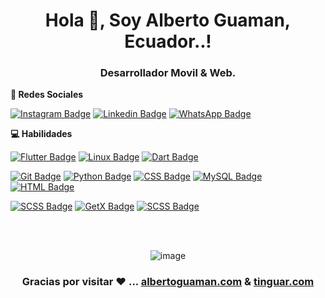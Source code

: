 <h1 align="center">Hola 👋, Soy Alberto Guaman, Ecuador..!</h1>

<h3 align="center">Desarrollador Movil & Web.</h3>

  <b>💬 Redes Sociales</b>

[![Instagram Badge](https://img.shields.io/badge/-Instagram-e4405f?style=flat-square&logo=Instagram&logoColor=white)](https://www.instagram.com/albertoguamandev/)
[![Linkedin Badge](https://img.shields.io/badge/linkedin-00acee?style=flat-square&logo=Linkedin&logoColor=white)](https://www.linkedin.com/in/albertoguaman/)
[![WhatsApp Badge](https://img.shields.io/badge/-Whatsapp-4FCE5D?style=flat-square&logo=Whatsapp&logoColor=white)](https://tunegocio.pro/dV5L5)

  <b>💻 Habilidades</b>
  
[![Flutter Badge](https://img.shields.io/badge/-Flutter-45D1FD?style=flat-square&logo=Flutter&logoColor=white)](https://Flutter.dev/)
[![Linux Badge](https://img.shields.io/badge/-Linux-000000?style=flat-square&logo=linux&logoColor=white)](https://www.linux.org/)
[![Dart Badge](https://img.shields.io/badge/-Dart-2CB7F6?style=flat-square&logo=Dart&logoColor=white)](https://dart.dev/)


[![Git Badge](https://img.shields.io/badge/-Git-F05133?style=flat-square&logo=Git&logoColor=white)](https://git-scm.com/)
[![Python Badge](https://img.shields.io/badge/-Python-3476AA?style=flat-square&logo=Python&logoColor=white)](https://www.python.org/)
[![CSS Badge](https://img.shields.io/badge/-CSS3-2496ED?style=flat-square&logo=CSS3&logoColor=white)](https://developer.mozilla.org/en-US/docs/Web/CSS)
[![MySQL Badge](https://img.shields.io/badge/-MySQL-00618A?style=flat-square&logo=MySQL&logoColor=white)](https://www.mysql.com/)
[![HTML Badge](https://img.shields.io/badge/-HTML5-E54C21?style=flat-square&logo=HTML5&logoColor=white)](https://html.com/)

[![SCSS Badge](https://img.shields.io/badge/-SCSS-2496ED?style=flat-square&logo=SASS&logoColor=white)](https://sass-lang.com/)
[![GetX Badge](https://img.shields.io/badge/-GetX-6C00BA?style=flat-square&logo=GetX&logoColor=white)](https://pub.dev/packages/get)
[![SCSS Badge](https://img.shields.io/badge/-WORDPRESS-2496ED?style=flat-square&logo=wordpress&logoColor=white)](https://wordpress.com/)


	
  <br />
  <br />
<div align="center">

![image](https://github.com/GbrielGarcia/gbrielgarcia/blob/main/gifs/dino.gif)
### Gracias por visitar  ❤️ ... [albertoguaman.com](https://albertoguaman.com/) & [tinguar.com](https://tinguar.com/)

</div>
